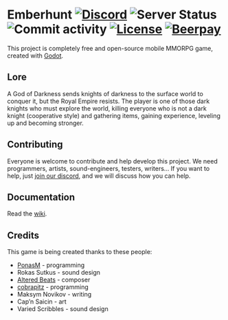 # Emberhunt [![Discord](https://img.shields.io/discord/546682836326023208.svg?label=discord&logo=discord&style=flat)](https://discord.gg/J5B478u) ![Server Status](https://img.shields.io/uptimerobot/status/m782308158-ad4dfbeb4bebb76a2b9622bc.svg?label=server) ![Commit activity](https://img.shields.io/github/commit-activity/m/PonasKovas/emberhunt.svg?color=darkgreen) [![License](https://img.shields.io/badge/license-CC--BY--NC--SA--4.0-informational.svg)](LICENSE) [![Beerpay](https://img.shields.io/beerpay/PonasKovas/emberhunt.svg)](https://beerpay.io/PonasKovas/emberhunt)

This project is completely free and open-source mobile MMORPG game, created with [Godot](https://godotengine.org/).

## Lore

A God of Darkness sends knights of darkness to the surface world to conquer it, but the Royal Empire resists. The player is one of those dark knights who must explore the world, killing everyone who is not a dark knight (cooperative style) and gathering items, gaining experience, leveling up and becoming stronger.

## Contributing

Everyone is welcome to contribute and help develop this project. We need programmers, artists, sound-engineers, testers, writers... If you want to help, just [join our discord](https://discord.gg/eEVGG7v), and we will discuss how you can help.

## Documentation

Read the [wiki](../../wiki).

## Credits

This game is being created thanks to these people:
* [PonasM](https://github.com/PonasKovas) - programming
* Rokas Sutkus - sound design
* [Altered Beats](https://soundcloud.com/altrdbts) - composer
* [cobrapitz](https://github.com/cobrapitz) - programming
* Maksym Novikov - writing
* Cap’n Saicin - art
* Varied Scribbles - sound design
